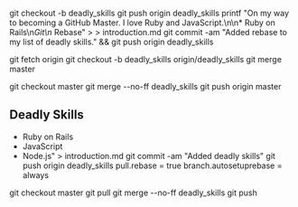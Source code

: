 git checkout -b deadly_skills
git push origin deadly_skills
printf "On my way to becoming a GitHub Master. I love Ruby and JavaScript.\n\n* Ruby on Rails\n*Git\n* Rebase" > > introduction.md
git commit -am "Added rebase to my list of deadly skills." && git push origin deadly_skills

git fetch origin
git checkout -b deadly_skills origin/deadly_skills
git merge master

git checkout master
git merge --no-ff deadly_skills
git push origin master


## Deadly Skills

* Ruby on Rails
* JavaScript
* Node.js" > introduction.md
git commit -am "Added deadly skills"
git push origin deadly_skills
pull.rebase = true
branch.autosetuprebase = always

git checkout master
git pull
git merge --no-ff deadly_skills
git push
